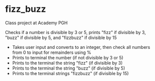 # fizz_buzz
Class project at Academy PGH


Checks if a number is divisible by 3 or 5, prints "fizz" if divisible by 3, "buzz" if divisible by 5, and "fizzbuzz" if divisible by 15

* Takes user input and converts to an integer, then check all numbers from 0 to input for remainders using %
* Prints to terminal the number (if not divisible by 3 or 5)
* Prints to the terminal the string "fizz" (if divisible by 3)
* Prints to the terminal the string "buzz" (if divisible by 5)
* Prints to the terminal strings "fizzbuzz" (if divisible by 15)
